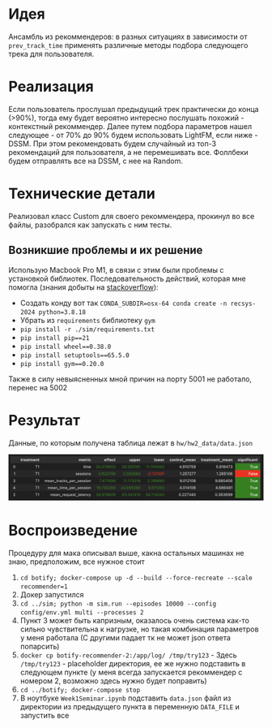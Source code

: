 # Идея

Ансамбль из рекоммендеров: в разных ситуациях в зависимости от `prev_track_time` применять различные методы подбора следующего трека для пользователя.

# Реализация

Если пользователь прослушал предыдущий трек практически до конца (>90%), тогда ему будет вероятно интересно послушать похожий - контекстный рекоммендер. Далее путем подбора параметров нашел следующее - от 70% до 90% будем использовать LightFM, если ниже - DSSM. При этом рекомендовать будем случайный из топ-3 рекомендаций для пользователя, а не перемешивать все. Фоллбеки будем отправлять все на DSSM, с нее на Random.

# Технические детали

Реализовал класс Custom для своего рекоммендера, прокинул во все файлы, разобрался как запускать с ним тесты.

## Возникшие проблемы и их решение

Использую Macbook Pro M1, в связи с этим были проблемы с установкой библиотек. Последовательность действий, которая мне помогла (знания добыты на [stackoverflow](stackoverflow.com)):

* Создать конду вот так `CONDA_SUBDIR=osx-64 conda create -n recsys-2024 python=3.8.18`
* Убрать из `requirements` библиотеку `gym`
* `pip install -r ./sim/requirements.txt`
* `pip install pip==21`
* `pip install wheel==0.38.0`
* `pip install setuptools==65.5.0`
* `pip install gym==0.20.0`
  
Также в силу невыясненных мной причин на порту 5001 не работало, перенес на 5002

# Результат

Данные, по которым получена таблица лежат в `hw/hw2_data/data.json`

![resuls](hw2_data/image.png)

# Воспроизведение

Процедуру для мака описывал выше, какна остальных машинах не знаю, предположим, все нужное стоит

1. `cd botify; docker-compose up -d --build --force-recreate --scale recommender=1`
1. Докер запустился
1. `cd ../sim; python -m sim.run --episodes 10000 --config config/env.yml multi --processes 2`
1. Пункт 3 может быть капризным, оказалось очень система как-то сильно чувствительна к нагрузке, но такая комбинация параметров у меня работала (С другими падает тк не может json ответа попарсить)
1. `docker cp botify-recommender-2:/app/log/ /tmp/try123` - Здесь `/tmp/try123` - placeholder директория, ее же нужно подставить в следующем пункте (у меня всегда запускается рекоммендер с номером 2, возможно здесь нужно будет поправить)
1. `cd ../botify; docker-compose stop`
1. В ноутбуке `Week1Seminar.ipynb` подставить `data.json` файл из директории из предыдущего пункта в переменную `DATA_FILE` и запустить все
  